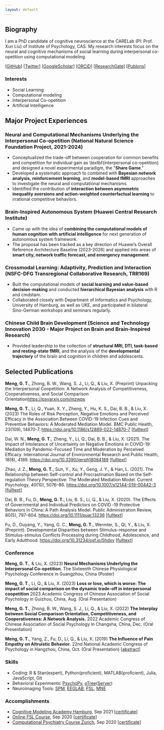 ```yaml
---
layout: default
---
```


## Biography

I am a PhD candidate of cognitive neuroscience at the CARELab (PI: Prof. Xun Liu) of Institute of Psychology, CAS. My research interests focus on the neural and cognitive mechanisms of social learning during interpersonal co-opetition using computational modeling.

[[GitHub](https://github.com/GuangtengMeng)]
[[Twitter](https://twitter.com/GuangtengMeng)]
[[GoogleScholar](https://scholar.google.com/citations?user=-YrlYhgAAAAJ&hl=en&oi)]
[[ORCiD](https://orcid.org/0000-0002-4660-1034)]
[[ResearchGate](https://www.researchgate.net/profile/Guang-Teng-Meng)]
[[Publons](https://www.webofscience.com/wos/author/record/1884260)]


### Interests

- Social Learning
- Computational modeling
- Interpersonal Co-opetition
- Artificial Intelligence


## Major Project Experiences
### Neural and Computational Mechanisms Underlying the Interpersonal Co-opetition (National Natural Science Foundation Project, 2021-2024)
- Conceptualized the trade-off between cooperation for common benefits and competition for individual gain as \textbf{interpersonal co-opetition} and designed a novel experimental paradigm, the "**Share Game**."
- Developed a systematic approach to combined with **Bayesian network analysis**, **reinforcement learning**, and **model-based fMRI** approaches to investigate the neural and computational mechanisms.
- Identified the contribution of **interaction between asymmetric inequality aversions and action-weighted counterfactual learning** to irrational competitive behaviors.


### Brain-Inspired Autonomous System (Huawei Central Research Institute)
- Came up with the idea of **combining the computational models of human cognition with artificial intelligence** for next generation of autonomous system framework.
- The proposal has been tracked as a key direction of Huawei’s Overall Reference Architecture Baseline (2023-2026) and applied into areas of **smart city, network traffic forecast, and emergency management**.

### Crossmodal Learning: Adaptivity, Prediction and Interaction (NSFC-DFG Transregional Collaborative Research, TRR169)
- Built the computational models of **social learning and value-based decision-making** and conducted **hierarchical Bayesian analysis** with R and cmdstanr.
- Collaborated closely with Department of Informatics and Psychology, University of Hamburg, as well as UKE, and participated in bilateral Sino-German workshops and seminars regularly.


### Chinese Child Brain Development (Science and Technology Innovation 2030 - Major Project on Brain and Brain-Inspired Research)
- Provided leadership to the collection of **structural MRI, DTI, task-based and resting-state fMRI**, and the analysis of the **developmental trajectory** of the brain and cognition in children and adolescents. 


## Selected Publications

**Meng, G. T.**, Zhong, B. W., Wang, S. J., Li, Q., & Liu, X. (Preprint) Unpacking the Interpersonal
Coopetition: A Network Analysis of Competitiveness, Cooperativeness, and Social Comparison
Orientation<https://psyarxiv.com/mzwps>

**Meng, G. T.**, Li, Q., Yuan, X. Y., Zheng, Y., Hu, K. S., Dai, B. B., & Liu, X. (2023) The Roles of Risk Perception, Negative Emotions and Perceived Efficacy in the Association Between COVID-19 Infection Cues and Preventive Behaviors: A Moderated Mediation Model. BMC Public Health, 23(109), 14870-7. <https://doi.org/10.1186/s12889-022-14870-7> [[fulltext](/assets/paper/s12889-022-14870-7.pdf)]

Dai, W. N., **Meng, G. T.**, Zheng, Y., Li, Q., Dai, B. B., & Liu, X. (2021). The Impact of Intolerance of Uncertainty on Negative Emotions in COVID-19: Mediation by Pandemic-Focused Time and Moderation by Perceived Efficacy. International Journal of Environmental Research and Public Health, 18(8), 4189. <https://doi.org/10.3390/ijerph18084189> [[fulltext](/assets/paper/10.3390ijerph18084189.pdf)]

Zhao, J. Z., **Meng, G. T.**, Sun, Y., Xu, Y., Geng, J. Y., & Han, L. (2021). The Relationship between Self-control and Procrastination Based on the Self-regulation Theory Perspective: The Moderated Mediation Model. Current Psychology, 40(10), 5076–86. <https://doi.org/10.1007/s12144-019-00442-3> [[fulltext](/assets/paper/10.1007s12144-019-00442-3.pdf)]

Dai, B. B., Fu, D., **Meng, G. T.**, Liu, B. S., Li, Q., & Liu, X. (2020). The Effects of Governmental and Individual Predictors on COVID ‐19 Protective Behaviors in China: A Path Analysis Model. Public Administration Review, 80(5), 797–804. <https://doi.org/10.1111/puar.13236> [[fulltext](/assets/paper/10.1111puar.13236.pdf)]

Fu, D., Ouyang, Y., Yang, G. C., **Meng, G. T.**, Wermter, S., Qi, Y., & Liu, X. (Preprint). Developmental Disparities between Stimulus-response and Stimulus-stimulus Conflicts Processing during Childhood, Adolescence, and Early Adulthood. <https://doi.org/10.31234/osf.io/5hdxv> [[fulltext](/assets/paper/10.31234osf.io5hdxv.pdf)]


### Conference

**Meng, G. T.**, & Liu, X. (2023) **Neural Mechanisms Underlying the Interpersonal Co-opetition**. The Sixteenth Chinese Physiological Psychology Conference in Guangzhou, China (Poster) 

**Meng, G. T.**, Li, Q., & Liu, X. (2023) **Loss or lose, which is worse: The impact of social comparison on the dynamic trade-off in interpersonal coopetition** 2023 Academic Congress of Chinese Association of Social Psychology in Guizhou, China, Aug. (Oral Presentation)

**Meng, G. T.**, Zhong, B. W., Wang, S. J., Li, Q., & Liu, X. (2022) **The Interplay between Social Comparison Orientation, Competitiveness, and Cooperativeness: A Network Analysis.** 2022 Academic Congress of Chinese Association of Social Psychology in Changsha, China, Dec. (Oral Presentation)

**Meng, G. T.**, Yang, Z., Fu, D., Li, Q., & Liu, X. (2019) **The Influence of Pain Empathy on Altruistic Behavior.** 22nd National Academic Congress of Psychology in Hangzhou, China, Oct. (Oral Presentation) [[abstract](/assets/abstract/NACP_2019_PE.pdf)]

### Skills

- Coding: R & Stan(expert), Python(proficient), MATLAB(proficient), Julia, JavaScript, Git
- Behavioral Experiments: [PsychoPy](https://www.psychopy.org/), [oTree](http://www.otree.org/)([Server](https://otree-prodserver-setup.readthedocs.io/))
- Neuroimaging Tools: [SPM](https://www.fil.ion.ucl.ac.uk/spm/), [EEGLAB](https://eeglab.org/), [FSL](https://fsl.fmrib.ox.ac.uk/), [MNE](https://mne.tools/)

### Accomplishments

- [Cognitive Modeling Academy Hamburg](https://cmah.eu/), Sep 2021 [[certificate](/assets/certificate/CMAH_Certificate_GM.pdf)]
- [Online FSL Course](https://open.win.ox.ac.uk/pages/fslcourse/website/), Sep 2020 [[certificate](/assets/certificate/FSL_Certificate_GM.pdf)]
- [Computational Psychiatry Course Zurich](https://www.translationalneuromodeling.org/cpcourse/), Sep 2020 [[certificate](/assets/certificate/CPC_Certificate_GM.pdf)]
